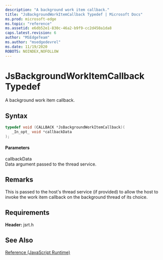 ```yaml
---
description: "A background work item callback."
title: "JsBackgroundWorkItemCallback Typedef | Microsoft Docs"
ms.prod: microsoft-edge
ms.topic: "reference"
ms.assetid: e6db52e1-830c-46a2-b9f9-cc2d450a1da8
caps.latest.revision: 6
author: "MSEdgeTeam"
ms.author: "msedgedevrel"
ms.date: 11/19/2020
ROBOTS: NOINDEX,NOFOLLOW
---
```

# JsBackgroundWorkItemCallback Typedef

A background work item callback.  
  
## Syntax  
  
```cpp  
typedef void (CALLBACK *JsBackgroundWorkItemCallback)(  
   _In_opt_ void *callbackData  
);  
```  
  
#### Parameters  
 callbackData  
 Data argument passed to the thread service.  
  
## Remarks  
 This is passed to the host's thread service (if provided) to allow the host to invoke the work item callback on the background thread of its choice.  
  
## Requirements  
 **Header:** jsrt.h  
  
## See Also  
 [Reference (JavaScript Runtime)](../chakra-hosting/reference-javascript-runtime.md)
